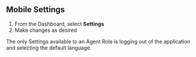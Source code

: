## Mobile Settings

1. From the Dashboard, select **Settings**
2. Make changes as desired

The only Settings available to an Agent Role is logging out of the application and selecting the default language.
